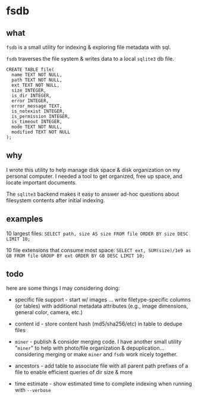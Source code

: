 # fsdb

## what

`fsdb` is a small utility for indexing & exploring file metadata with sql.

`fsdb` traverses the file system & writes data to a local `sqlite3` db file.

```
CREATE TABLE file(
  name TEXT NOT NULL,
  path TEXT NOT NULL,
  ext TEXT NOT NULL,
  size INTEGER,
  is_dir INTEGER,
  error INTEGER,
  error_message TEXT,
  is_notexist INTEGER,
  is_permission INTEGER,
  is_timeout INTEGER,
  mode TEXT NOT NULL,
  modified TEXT NOT NULL
);
```

## why

I wrote this utility to help manage disk space & disk organization on my personal computer. I needed a tool to get organized, free up space, and locate important documents.

The `sqlite3` backend makes it easy to answer ad-hoc questions about filesystem contents after initial indexing.

## examples

10 largest files:
`SELECT path, size AS size FROM file ORDER BY size DESC LIMIT 10;`

10 file extensions that consume most space:
`SELECT ext, SUM(size)/1e9 as GB FROM file GROUP BY ext ORDER BY GB DESC LIMIT 10;`

## todo

here are some things I may considering doing:

- specific file support - start w/ images ... write filetype-specific columns (or tables) with additional metadata attributes (e.g., image dimensions, general color, camera, etc.)

- content id - store content hash (md5/sha256/etc) in table to dedupe files

- `miner` - publish & consider merging code. I have another small utility "`miner`" to help with photo/file organization & depuplication... considering merging or make `miner` and `fsdb` work nicely together.

- ancestors - add table to associate file with all parent path prefixes of a file to enable efficient queries of dir size & more

- time estimate - show estimated time to complete indexing when running with `--verbose`
